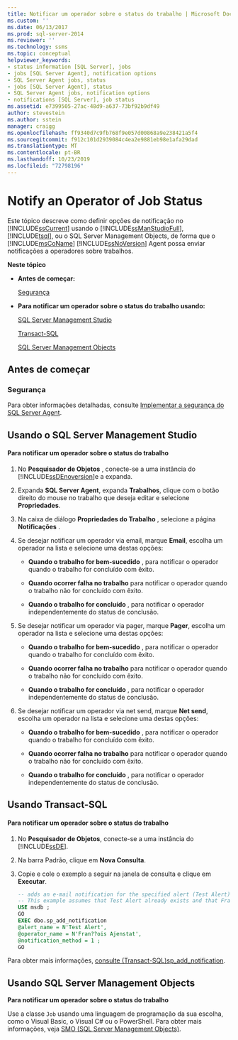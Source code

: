 ```yaml
---
title: Notificar um operador sobre o status do trabalho | Microsoft Docs
ms.custom: ''
ms.date: 06/13/2017
ms.prod: sql-server-2014
ms.reviewer: ''
ms.technology: ssms
ms.topic: conceptual
helpviewer_keywords:
- status information [SQL Server], jobs
- jobs [SQL Server Agent], notification options
- SQL Server Agent jobs, status
- jobs [SQL Server Agent], status
- SQL Server Agent jobs, notification options
- notifications [SQL Server], job status
ms.assetid: e7399505-27ac-48d9-a637-73bf92b9df49
author: stevestein
ms.author: sstein
manager: craigg
ms.openlocfilehash: ff9340d7c9fb768f9e057d00868a9e238421a5f4
ms.sourcegitcommit: f912c101d2939084c4ea2e9881eb98e1afa29dad
ms.translationtype: MT
ms.contentlocale: pt-BR
ms.lasthandoff: 10/23/2019
ms.locfileid: "72798196"
---
```

# <a name="notify-an-operator-of-job-status"></a>Notify an Operator of Job Status
  Este tópico descreve como definir opções de notificação no [!INCLUDE[ssCurrent](../../includes/sscurrent-md.md)] usando o [!INCLUDE[ssManStudioFull](../../includes/ssmanstudiofull-md.md)], [!INCLUDE[tsql](../../includes/tsql-md.md)], ou o SQL Server Management Objects, de forma que o [!INCLUDE[msCoName](../../includes/msconame-md.md)] [!INCLUDE[ssNoVersion](../../includes/ssnoversion-md.md)] Agent possa enviar notificações a operadores sobre trabalhos.  
  
 **Neste tópico**  
  
-   **Antes de começar:**  
  
     [Segurança](#Security)  
  
-   **Para notificar um operador sobre o status do trabalho usando:**  
  
     [SQL Server Management Studio](#SSMS)  
  
     [Transact-SQL](#TSQL)  
  
     [SQL Server Management Objects](#SMO)  
  
##  <a name="BeforeYouBegin"></a> Antes de começar  
  
###  <a name="Security"></a> Segurança  
 Para obter informações detalhadas, consulte [Implementar a segurança do SQL Server Agent](implement-sql-server-agent-security.md).  
  
##  <a name="SSMS"></a> Usando o SQL Server Management Studio  
  
#### <a name="to-notify-an-operator-of-job-status"></a>Para notificar um operador sobre o status do trabalho  
  
1.  No **Pesquisador de Objetos** , conecte-se a uma instância do [!INCLUDE[ssDEnoversion](../../includes/ssdenoversion-md.md)]e a expanda.  
  
2.  Expanda **SQL Server Agent**, expanda **Trabalhos**, clique com o botão direito do mouse no trabalho que deseja editar e selecione **Propriedades**.  
  
3.  Na caixa de diálogo **Propriedades do Trabalho** , selecione a página **Notificações** .  
  
4.  Se desejar notificar um operador via email, marque **Email**, escolha um operador na lista e selecione uma destas opções:  
  
    -   **Quando o trabalho for bem-sucedido** , para notificar o operador quando o trabalho for concluído com êxito.  
  
    -   **Quando ocorrer falha no trabalho** para notificar o operador quando o trabalho não for concluído com êxito.  
  
    -   **Quando o trabalho for concluído** , para notificar o operador independentemente do status de conclusão.  
  
5.  Se desejar notificar um operador via pager, marque **Pager**, escolha um operador na lista e selecione uma destas opções:  
  
    -   **Quando o trabalho for bem-sucedido** , para notificar o operador quando o trabalho for concluído com êxito.  
  
    -   **Quando ocorrer falha no trabalho** para notificar o operador quando o trabalho não for concluído com êxito.  
  
    -   **Quando o trabalho for concluído** , para notificar o operador independentemente do status de conclusão.  
  
6.  Se desejar notificar um operador via net send, marque **Net send**, escolha um operador na lista e selecione uma destas opções:  
  
    -   **Quando o trabalho for bem-sucedido** , para notificar o operador quando o trabalho for concluído com êxito.  
  
    -   **Quando ocorrer falha no trabalho** para notificar o operador quando o trabalho não for concluído com êxito.  
  
    -   **Quando o trabalho for concluído** , para notificar o operador independentemente do status de conclusão.  
  
##  <a name="TSQL"></a> Usando Transact-SQL  
  
#### <a name="to-notify-an-operator-of-job-status"></a>Para notificar um operador sobre o status do trabalho  
  
1.  No **Pesquisador de Objetos**, conecte-se a uma instância do [!INCLUDE[ssDE](../../includes/ssde-md.md)].  
  
2.  Na barra Padrão, clique em **Nova Consulta**.  
  
3.  Copie e cole o exemplo a seguir na janela de consulta e clique em **Executar**.  
  
    ```sql
    -- adds an e-mail notification for the specified alert (Test Alert).  
    -- This example assumes that Test Alert already exists and that Fran??ois Ajenstat is a valid operator name.  
    USE msdb ;  
    GO  
    EXEC dbo.sp_add_notification   
    @alert_name = N'Test Alert',   
    @operator_name = N'Fran??ois Ajenstat',   
    @notification_method = 1 ;  
    GO  
    ```  
  
 Para obter mais informações, [consulte &#40;Transact-SQL&#41;sp_add_notification](/sql/relational-databases/system-stored-procedures/sp-add-notification-transact-sql).  
  
##  <a name="SMO"></a>Usando SQL Server Management Objects  
 **Para notificar um operador sobre o status do trabalho**  
  
 Use a classe `Job` usando uma linguagem de programação da sua escolha, como o Visual Basic, o Visual C# ou o PowerShell. Para obter mais informações, veja [SMO (SQL Server Management Objects)](https://msdn.microsoft.com/library/ms162169.aspx).  
